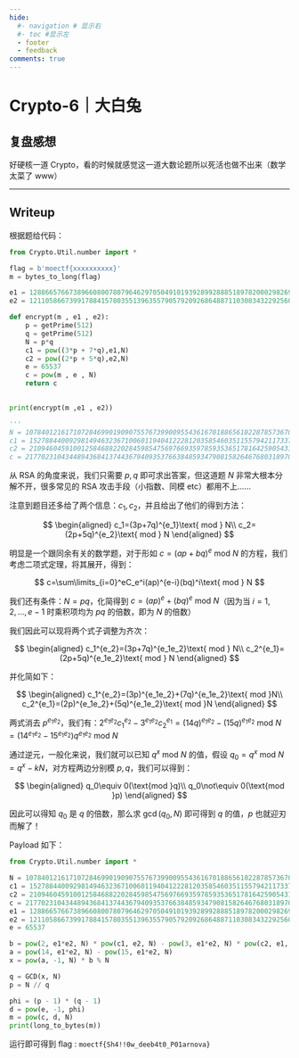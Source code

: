 ```yaml
---
hide:
  #- navigation # 显示右
  #- toc #显示左
  - footer
  - feedback
comments: true
---  
```

# Crypto-6｜大白兔

## 复盘感想

好硬核一道 Crypto，看的时候就感觉这一道大数论题所以死活也做不出来（数学太菜了 www）
***
## Writeup

根据题给代码：

```python
from Crypto.Util.number import *

flag = b'moectf{xxxxxxxxxx}'
m = bytes_to_long(flag)

e1 = 12886657667389660800780796462970504910193928992888518978200029826975978624718627799215564700096007849924866627154987365059524315097631111242449314835868137
e2 = 12110586673991788415780355139635579057920926864887110308343229256046868242179445444897790171351302575188607117081580121488253540215781625598048021161675697

def encrypt(m , e1 , e2):
    p = getPrime(512)
    q = getPrime(512)
    N = p*q
    c1 = pow((3*p + 7*q),e1,N)
    c2 = pow((2*p + 5*q),e2,N)
    e = 65537
    c = pow(m , e , N)
    return c
    

print(encrypt(m ,e1 , e2))

'''
N = 107840121617107284699019090755767399009554361670188656102287857367092313896799727185137951450003247965287300048132826912467422962758914809476564079425779097585271563973653308788065070590668934509937791637166407147571226702362485442679293305752947015356987589781998813882776841558543311396327103000285832158267
c1 = 15278844009298149463236710060119404122281203585460351155794211733716186259289419248721909282013233358914974167205731639272302971369075321450669419689268407608888816060862821686659088366316321953682936422067632021137937376646898475874811704685412676289281874194427175778134400538795937306359483779509843470045
c2 = 21094604591001258468822028459854756976693597859353651781642590543104398882448014423389799438692388258400734914492082531343013931478752601777032815369293749155925484130072691903725072096643826915317436719353858305966176758359761523170683475946913692317028587403027415142211886317152812178943344234591487108474
c = 21770231043448943684137443679409353766384859347908158264676803189707943062309013723698099073818477179441395009450511276043831958306355425252049047563947202180509717848175083113955255931885159933086221453965914552773593606054520151827862155643433544585058451821992566091775233163599161774796561236063625305050
```

从 RSA 的角度来说，我们只需要 $p,q$ 即可求出答案，但这道题 $N$ 非常大根本分解不开，很多常见的 RSA 攻击手段（小指数、同模 etc）都用不上……

注意到题目还多给了两个信息：$c_1,c_2$，并且给出了他们的得到方法：

$$
\begin{aligned}
c_1=(3p+7q)^{e_1}\text{ mod } N\\
c_2=(2p+5q)^{e_2}\text{ mod } N
\end{aligned}
$$

明显是一个跟同余有关的数学题，对于形如 $c=(ap+bq)^e\text{ mod }N$ 的方程，我们考虑二项式定理，将其展开，得到：

$$
c=\sum\limits_{i=0}^eC_e^i(ap)^{e-i}(bq)^i\text{ mod } N
$$

我们还有条件：$N=pq$，化简得到 $c=(ap)^e+(bq)^e\text{ mod }N$（因为当 $i=1,2,...,e-1$ 时乘积项均为 $pq$ 的倍数，即为 $N$ 的倍数）

我们因此可以现将两个式子调整为齐次：

$$
\begin{aligned}
c_1^{e_2}=(3p+7q)^{e_1e_2}\text{ mod } N\\
c_2^{e_1}=(2p+5q)^{e_1e_2}\text{ mod } N
\end{aligned}
$$

并化简如下：

$$
\begin{aligned}
c_1^{e_2}=(3p)^{e_1e_2}+(7q)^{e_1e_2}\text{ mod }N\\
c_2^{e_1}=(2p)^{e_1e_2}+(5q)^{e_1e_2}\text{ mod }N
\end{aligned}
$$

两式消去 $p^{e_1e_2}$，我们有：$2^{e_1e_2}c_1^{e_2}-3^{e_1e_2}c_2^{e_1}=(14q)^{e_1e_2}-(15q)^{e_1e_2}\text{ mod }N=(14^{e_1e_2}-15^{e_1e_2})q^{e_1e_2}\text{ mod }N$

通过逆元，一般化来说，我们就可以已知 $q^x\text{ mod }N$ 的值，假设 $q_0=q^x\text{ mod }N=q^x-kN$，对方程两边分别模 $p,q$，我们可以得到：

$$
\begin{aligned}
q_0\equiv 0(\text{mod }q)\\
q_0\not\equiv 0(\text{mod }p)
\end{aligned}
$$

因此可以得知 $q_0$ 是 $q$ 的倍数，那么求 $\gcd(q_0,N)$ 即可得到 $q$ 的值，$p$ 也就迎刃而解了！

Payload 如下：

```python
from Crypto.Util.number import *

N = 107840121617107284699019090755767399009554361670188656102287857367092313896799727185137951450003247965287300048132826912467422962758914809476564079425779097585271563973653308788065070590668934509937791637166407147571226702362485442679293305752947015356987589781998813882776841558543311396327103000285832158267
c1 = 15278844009298149463236710060119404122281203585460351155794211733716186259289419248721909282013233358914974167205731639272302971369075321450669419689268407608888816060862821686659088366316321953682936422067632021137937376646898475874811704685412676289281874194427175778134400538795937306359483779509843470045
c2 = 21094604591001258468822028459854756976693597859353651781642590543104398882448014423389799438692388258400734914492082531343013931478752601777032815369293749155925484130072691903725072096643826915317436719353858305966176758359761523170683475946913692317028587403027415142211886317152812178943344234591487108474
c = 21770231043448943684137443679409353766384859347908158264676803189707943062309013723698099073818477179441395009450511276043831958306355425252049047563947202180509717848175083113955255931885159933086221453965914552773593606054520151827862155643433544585058451821992566091775233163599161774796561236063625305050
e1 = 12886657667389660800780796462970504910193928992888518978200029826975978624718627799215564700096007849924866627154987365059524315097631111242449314835868137
e2 = 12110586673991788415780355139635579057920926864887110308343229256046868242179445444897790171351302575188607117081580121488253540215781625598048021161675697
e = 65537

b = pow(2, e1*e2, N) * pow(c1, e2, N) - pow(3, e1*e2, N) * pow(c2, e1, N)
a = pow(14, e1*e2, N) - pow(15, e1*e2, N)
x = pow(a, -1, N) * b % N

q = GCD(x, N)
p = N // q

phi = (p - 1) * (q - 1)
d = pow(e, -1, phi)
m = pow(c, d, N)
print(long_to_bytes(m))
```

运行即可得到 flag : `moectf{Sh4!!0w_deeb4t0_P01arnova}`